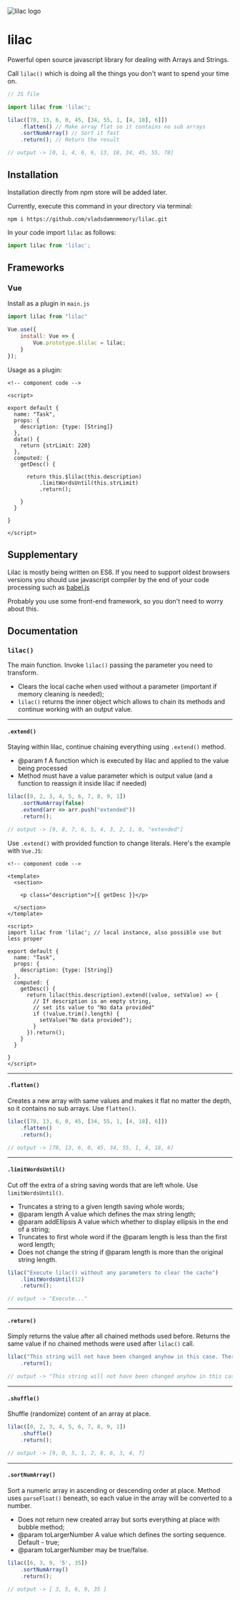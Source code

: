 ![lilac logo](https://www.dropbox.com/s/90r6awb7bcjlzsr/lilac_logo.png?raw=1)

# lilac

Powerful open source javascript library for dealing with Arrays and Strings.

Call `lilac()` which is doing all the things you don't want to spend your time on.

```javascript
// JS file

import lilac from 'lilac';

lilac([78, 13, 6, 0, 45, [34, 55, 1, [4, 18], 6]])
    .flatten() // Make array flat so it contains no sub arrays 
    .sortNumArray() // Sort it fast
    .return(); // Return the result

// output -> [0, 1, 4, 6, 6, 13, 18, 34, 45, 55, 78]
```

## Installation

Installation directly from npm store will be added later.

Currently, execute this command in your directory via terminal:

```text
npm i https://github.com/vladsdamnmemory/lilac.git
```

In your code import `lilac` as follows:

```javascript
import lilac from 'lilac';
```

## Frameworks

### Vue

Install as a plugin in `main.js`

```javascript
import lilac from "lilac"

Vue.use({
    install: Vue => {
        Vue.prototype.$lilac = lilac;
    }
});
```

Usage as a plugin:

```vue
<!-- component code -->

<script>

export default {
  name: "Task",
  props: {
    description: {type: [String]}
  },
  data() {
    return {strLimit: 220}
  },
  computed: {
    getDesc() {

      return this.$lilac(this.description)
          .limitWordsUntil(this.strLimit)
          .return();

    }
  }

}

</script>
```

## Supplementary

Lilac is mostly being written on ES6. If you need to support oldest browsers versions you should use javascript compiler
by the end of your code processing such as [babel.js](https://babeljs.io)

Probably you use some front-end framework, so you don't need to worry about this.

## Documentation

### `lilac()`

The main function. Invoke `lilac()` passing the parameter you need to transform.

* Clears the local cache when used without a parameter (important if memory cleaning is needed);
* `lilac()` returns the inner object which allows to chain its methods and continue working with an output value.

___

#### `.extend()`

Staying within lilac, continue chaining everything using `.extend()` method.

* @param f A function which is executed by lilac and applied to the value being processed
* Method must have a value parameter which is output value (and a function to reassign it inside lilac if needed)

```javascript
lilac([0, 2, 3, 4, 5, 6, 7, 8, 9, 1])
    .sortNumArray(false)
    .extend(arr => arr.push("extended"))
    .return();

// output -> [9, 8, 7, 6, 5, 4, 3, 2, 1, 0, "extended"]
```

Use `.extend()` with provided function to change literals. Here's the example with `Vue.JS`:

```vue
<!-- component code -->

<template>
  <section>

    <p class="description">{{ getDesc }}</p>

  </section>
</template>

<script>
import lilac from 'lilac'; // local instance, also possible use but less proper

export default {
  name: "Task",
  props: {
    description: {type: [String]}
  },
  computed: {
    getDesc() {
      return lilac(this.description).extend((value, setValue) => {
        // If description is an empty string, 
        // set its value to "No data provided"
        if (!value.trim().length) {
          setValue("No data provided");
        }
      }).return();
    }
  }

}
</script>
```

---

#### `.flatten()`

Creates a new array with same values and makes it flat no matter the depth, so it contains no sub arrays.
Use `flatten()`.

```javascript
lilac([78, 13, 6, 0, 45, [34, 55, 1, [4, 18], 6]])
    .flatten()
    .return();

// output -> [78, 13, 6, 0, 45, 34, 55, 1, 4, 18, 6]
```

___

#### `.limitWordsUntil()`

Cut off the extra of a string saving words that are left whole. Use `limitWordsUntil()`.

* Truncates a string to a given length saving whole words;
* @param length A value which defines the max string length;
* @param addEllipsis A value which whether to display ellipsis in the end of a string;
* Truncates to first whole word if the @param length is less than the first word length;
* Does not change the string if @param length is more than the original string length.

```javascript
lilac("Execute lilac() without any parameters to clear the cache")
    .limitWordsUntil(12)
    .return();

// output -> "Execute..."
```

___

#### `.return()`

Simply returns the value after all chained methods used before. Returns the same value if no chained methods were used
after `lilac()` call.

```javascript
lilac("This string will not have been changed anyhow in this case. There was no methods used.")
    .return();

// output -> "This string will not have been changed anyhow in this case. There was no methods used."
```

___

#### `.shuffle()`

Shuffle (randomize) content of an array at place.

```javascript
lilac([0, 2, 3, 4, 5, 6, 7, 8, 9, 1])
    .shuffle()
    .return();

// output -> [9, 0, 5, 1, 2, 8, 6, 3, 4, 7]
```

---

#### `.sortNumArray()`

Sort a numeric array in ascending or descending order at place. Method uses
`parseFloat()` beneath, so each value in the array will be converted to a number.

* Does not return new created array but sorts everything at place with bubble method;
* @param toLargerNumber A value which defines the sorting sequence. Default - true;
* @param toLargerNumber may be true/false.

```javascript
lilac([6, 3, 9, '5', 35])
    .sortNumArray()
    .return();

// output -> [ 3, 5, 6, 9, 35 ]
```

